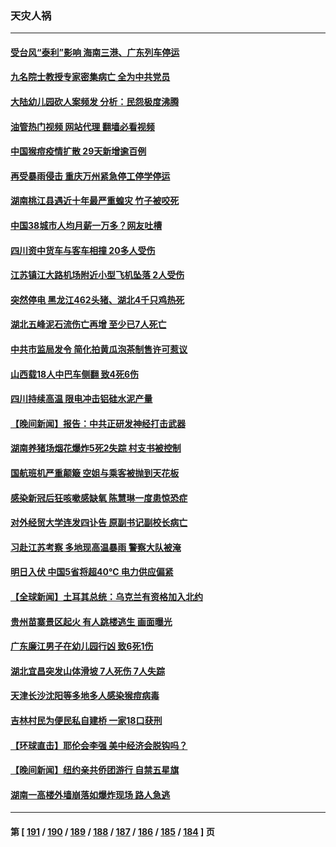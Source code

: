 ### 天灾人祸
---
#### [受台风“泰利”影响 海南三港、广东列车停运](../../pages/ncid280/n14035072.md?07170045) 
#### [九名院士教授专家密集病亡 全为中共党员](../../pages/ncid280/n14034922.md?07170045) 
#### [大陆幼儿园砍人案频发 分析：民怨极度沸腾](../../pages/ncid280/n14034557.md?07170045) 
#### [油管热门视频 网站代理 翻墙必看视频](http://138.2.39.72:81/youtube.html?epic-marker?07170045)
#### [中国猴痘疫情扩散 29天新增逾百例](../../pages/ncid280/n14034675.md?07170045) 
#### [再受暴雨侵击 重庆万州紧急停工停学停运](../../pages/ncid280/n14034176.md?07170045) 
#### [湖南桃江县遇近十年最严重蝗灾 竹子被咬死](../../pages/ncid280/n14034279.md?07170045) 
#### [中国38城市人均月薪一万多？网友吐槽](../../pages/ncid280/n14033544.md?07170045) 
#### [四川资中货车与客车相撞 20多人受伤](../../pages/ncid280/n14033570.md?07170045) 
#### [江苏镇江大路机场附近小型飞机坠落 2人受伤](../../pages/ncid280/n14033491.md?07170045) 
#### [突然停电 黑龙江462头猪、湖北4千只鸡热死](../../pages/ncid280/n14033488.md?07170045) 
#### [湖北五峰泥石流伤亡再增 至少已7人死亡](../../pages/ncid280/n14033266.md?07170045) 
#### [中共市监局发令 简化拍黄瓜泡茶制售许可惹议](../../pages/ncid280/n14032897.md?07170045) 
#### [山西载18人中巴车侧翻 致4死6伤](../../pages/ncid280/n14032812.md?07170045) 
#### [四川持续高温 限电冲击铝硅水泥产量](../../pages/ncid280/n14032347.md?07170045) 
#### [【晚间新闻】报告：中共正研发神经打击武器](../../pages/ncid280/n14032152.md?07170045) 
#### [湖南养猪场烟花爆炸5死2失踪 村支书被控制](../../pages/ncid280/n14032100.md?07170045) 
#### [国航班机严重颠簸 空姐与乘客被抛到天花板](../../pages/ncid280/n14031979.md?07170045) 
#### [感染新冠后狂咳嗽感缺氧 陈慧琳一度患惊恐症](../../pages/ncid280/n14031789.md?07170045) 
#### [对外经贸大学连发四讣告 原副书记副校长病亡](../../pages/ncid280/n14031712.md?07170045) 
#### [习赴江苏考察 多地现高温暴雨 警察大队被淹](../../pages/ncid280/n14031260.md?07170045) 
#### [明日入伏 中国5省将超40℃ 电力供应偏紧](../../pages/ncid280/n14031560.md?07170045) 
#### [【全球新闻】土耳其总统：乌克兰有资格加入北约](../../pages/ncid280/n14031509.md?07170045) 
#### [贵州苗寨景区起火 有人跳楼逃生 画面曝光](../../pages/ncid280/n14031362.md?07170045) 
#### [广东廉江男子在幼儿园行凶 致6死1伤](../../pages/ncid280/n14031355.md?07170045) 
#### [湖北宜昌突发山体滑坡 7人死伤 7人失踪](../../pages/ncid280/n14031048.md?07170045) 
#### [天津长沙沈阳等多地多人感染猴痘病毒](../../pages/ncid280/n14030703.md?07170045) 
#### [吉林村民为便民私自建桥  一家18口获刑](../../pages/ncid280/n14030702.md?07170045) 
#### [【环球直击】耶伦会李强 美中经济会脱钩吗？](../../pages/ncid280/n14030417.md?07170045) 
#### [【晚间新闻】纽约亲共侨团游行 自禁五星旗](../../pages/ncid280/n14030680.md?07170045) 
#### [湖南一高楼外墙崩落如爆炸现场 路人急逃](../../pages/ncid280/n14030657.md?07170045) 

---
#### 第 [ [191](./191.md?07170045) / [190](./190.md?07170045) / [189](./189.md?07170045) / [188](./188.md?07170045) / [187](./187.md?07170045) / [186](./186.md?07170045) / [185](./185.md?07170045) / [184](./184.md?07170045) ] 页
